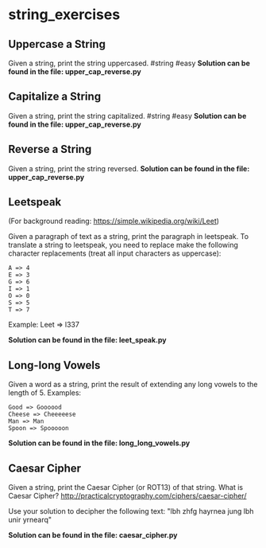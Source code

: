 # string_exercises

## Uppercase a String
Given a string, print the string uppercased. #string #easy
**Solution can be found in the file: upper_cap_reverse.py**

## Capitalize a String
Given a string, print the string capitalized. #string #easy
**Solution can be found in the file: upper_cap_reverse.py**

## Reverse a String
Given a string, print the string reversed.
**Solution can be found in the file: upper_cap_reverse.py**

## Leetspeak
 
(For background reading: https://simple.wikipedia.org/wiki/Leet)

Given a paragraph of text as a string, print the paragraph in leetspeak. To translate a string to leetspeak, you need to replace make the following character
replacements (treat all input characters as uppercase):

    A => 4
    E => 3
    G => 6
    I => 1
    O => 0
    S => 5
    T => 7

Example: Leet => l337

**Solution can be found in the file: leet_speak.py**

## Long-long Vowels

Given a word as a string, print the result of extending any long vowels to the length of 5. Examples:

    Good => Goooood
    Cheese => Cheeeeese
    Man => Man
    Spoon => Spooooon

**Solution can be found in the file: long_long_vowels.py**

## Caesar Cipher
Given a string, print the Caesar Cipher (or ROT13) of that string. What is Caesar Cipher? http://practicalcryptography.com/ciphers/caesar-cipher/ 

Use your solution to decipher the following text: 
"lbh zhfg hayrnea jung lbh unir yrnearq"

**Solution can be found in the file: caesar_cipher.py**